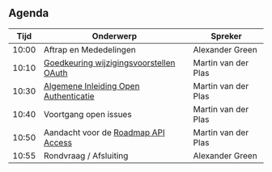 ## Agenda

| Tijd | Onderwerp |Spreker|
| --- | --- | --- |
| 10:00 | Aftrap en Mededelingen  |  Alexander Green |
| 10:10 | [Goedkeuring wijzigingsvoorstellen OAuth](https://github.com/Logius-standaarden/OAuth-NL-profiel/pulls) | Martin van der Plas |
| 10:30 | [Algemene Inleiding Open Authenticatie](https://logius-standaarden.github.io/OAuth-Inleiding/) | Martin van der Plas |
| 10:40 | Voortgang open issues | Martin van der Plas |
| 10:50 | Aandacht voor de [Roadmap API Access](https://github.com/orgs/Logius-standaarden/projects/2/) |  Martin van der Plas |
| 10:55 | Rondvraag / Afsluiting | Alexander Green |
